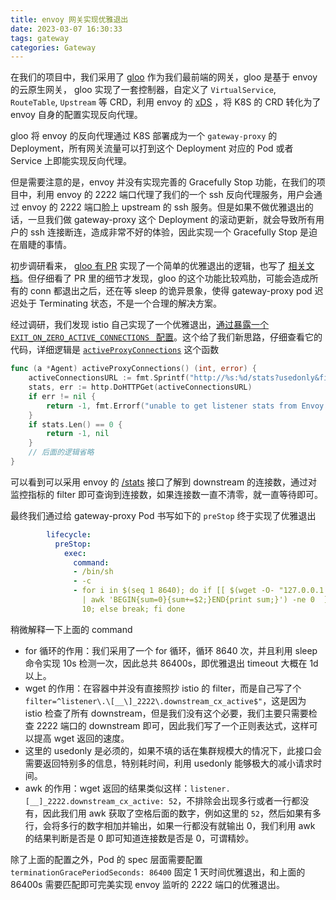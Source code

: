 ```yaml
---
title: envoy 网关实现优雅退出
date: 2023-03-07 16:30:33
tags: gateway
categories: Gateway
---
```


在我们的项目中，我们采用了 [gloo](https://github.com/solo-io/gloo) 作为我们最前端的网关，gloo 是基于 envoy 的云原生网关， gloo 实现了一套控制器，自定义了 `VirtualService`, `RouteTable`, `Upstream` 等 CRD，利用 envoy 的 [xDS](https://www.envoyproxy.io/docs/envoy/latest/api-docs/xds_protocol) ，将 K8S 的 CRD 转化为了 envoy 自身的配置实现反向代理。

gloo 将 envoy 的反向代理通过 K8S 部署成为一个 `gateway-proxy` 的 Deployment，所有网关流量可以打到这个 Deployment 对应的 Pod 或者 Service 上即能实现反向代理。

但是需要注意的是，envoy 并没有实现完善的 Gracefully Stop 功能，在我们的项目中，利用 envoy 的 2222 端口代理了我们的一个 ssh 反向代理服务，用户会通过 envoy 的 2222 端口脸上 upstream 的 ssh 服务。但是如果不做优雅退出的话，一旦我们做 gateway-proxy 这个 Deployment 的滚动更新，就会导致所有用户的 ssh 连接断连，造成非常不好的体验，因此实现一个 Gracefully Stop 是迫在眉睫的事情。

初步调研看来， [gloo 有 PR](https://github.com/solo-io/gloo/pull/3458) 实现了一个简单的优雅退出的逻辑，也写了 [相关文档](https://docs.solo.io/gloo-edge/latest/operations/advanced/zero-downtime-gateway-rollout/#configuring-the-kubernetes-probes)。但仔细看了 PR 里的细节才发现，gloo 的这个功能比较鸡肋，可能会造成所有的 conn 都退出之后，还在等 sleep 的诡异景象，使得 gateway-proxy pod 迟迟处于 Terminating 状态，不是一个合理的解决方案。

经过调研，我们发现 istio 自己实现了一个优雅退出，[通过暴露一个 `EXIT_ON_ZERO_ACTIVE_CONNECTIONS ` 配置](https://www.zhaohuabing.com/istio-guide/docs/best-practice/graceful-termination/)。这个给了我们新思路，仔细查看它的代码，详细逻辑是 [`activeProxyConnections`](https://github.com/istio/istio/blob/1.17.2/pkg/envoy/agent.go#L170) 这个函数

```go
func (a *Agent) activeProxyConnections() (int, error) {
	activeConnectionsURL := fmt.Sprintf("http://%s:%d/stats?usedonly&filter=downstream_cx_active$", a.localhost, a.adminPort)
	stats, err := http.DoHTTPGet(activeConnectionsURL)
	if err != nil {
		return -1, fmt.Errorf("unable to get listener stats from Envoy : %v", err)
	}
	if stats.Len() == 0 {
		return -1, nil
	}
	// 后面的逻辑省略
}
```

可以看到可以采用 envoy 的 [/stats](https://www.envoyproxy.io/docs/envoy/latest/operations/admin#get--stats) 接口了解到 downstream 的连接数，通过对监控指标的 filter 即可查询到连接数，如果连接数一直不清零，就一直等待即可。

最终我们通过给 gateway-proxy Pod 书写如下的 `preStop` 终于实现了优雅退出

```yaml
        lifecycle:
          preStop:
            exec:
              command:
              - /bin/sh
              - -c
              - for i in $(seq 1 8640); do if [[ $(wget -O- "127.0.0.1:19000/stats?usedonly&filter=^listener\.\[__\]_2222\.downstream_cx_active$"
                | awk 'BEGIN{sum=0}{sum+=$2;}END{print sum;}') -ne 0  ]]; then sleep
                10; else break; fi done
```

稍微解释一下上面的 command
- for 循环的作用：我们采用了一个 for 循环，循环 8640 次，并且利用 sleep 命令实现 10s 检测一次，因此总共 86400s，即优雅退出 timeout 大概在 1d 以上。
- wget 的作用：在容器中并没有直接照抄 istio 的 filter，而是自己写了个 `filter=^listener\.\[__\]_2222\.downstream_cx_active$"`，这是因为 istio 检查了所有 downstream，但是我们没有这个必要，我们主要只需要检查 2222 端口的 downstream 即可，因此我们写了一个正则表达式，这样可以提高 wget 返回的速度。
- 这里的 usedonly 是必须的，如果不填的话在集群规模大的情况下，此接口会需要返回特别多的信息，特别耗时间，利用 usedonly 能够极大的减小请求时间。
- awk 的作用：wget 返回的结果类似这样：`listener.[__]_2222.downstream_cx_active: 52`，不排除会出现多行或者一行都没有，因此我们用 awk 获取了空格后面的数字，例如这里的 `52`，然后如果有多行，会将多行的数字相加并输出，如果一行都没有就输出 0，我们利用 awk 的结果判断是否是 0 即可知道连接数是否是 0，可谓精妙。

除了上面的配置之外，Pod 的 spec 层面需要配置 `terminationGracePeriodSeconds: 86400` 固定 1 天时间优雅退出，和上面的 86400s 需要匹配即可完美实现 envoy 监听的 2222 端口的优雅退出。